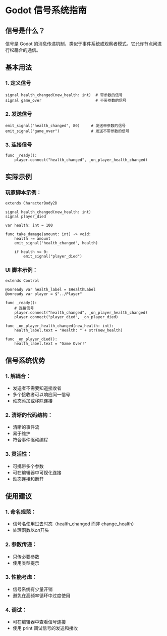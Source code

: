 # Godot 信号系统指南

## 信号是什么？

信号是 Godot 的消息传递机制，类似于事件系统或观察者模式。它允许节点间进行松耦合的通信。

## 基本用法

### 1. 定义信号

```gdscript
signal health_changed(new_health: int)  # 带参数的信号
signal game_over                        # 不带参数的信号
```

### 2. 发送信号

```gdscript
emit_signal("health_changed", 80)     # 发送带参数的信号
emit_signal("game_over")              # 发送不带参数的信号
```

### 3. 连接信号

```gdscript
func _ready():
    player.connect("health_changed", _on_player_health_changed)
```

## 实际示例

### 玩家脚本示例：

```gdscript
extends CharacterBody2D

signal health_changed(new_health: int)
signal player_died

var health: int = 100

func take_damage(amount: int) -> void:
    health -= amount
    emit_signal("health_changed", health)

    if health <= 0:
        emit_signal("player_died")
```

### UI 脚本示例：

```gdscript
extends Control

@onready var health_label = $HealthLabel
@onready var player = $"../Player"

func _ready():
    # 连接信号
    player.connect("health_changed", _on_player_health_changed)
    player.connect("player_died", _on_player_died)

func _on_player_health_changed(new_health: int):
    health_label.text = "Health: " + str(new_health)

func _on_player_died():
    health_label.text = "Game Over!"
```

## 信号系统优势

### 1. 解耦合：

- 发送者不需要知道接收者
- 多个接收者可以响应同一信号
- 动态添加或移除连接

### 2. 清晰的代码结构：

- 清晰的事件流
- 易于维护
- 符合事件驱动编程

### 3. 灵活性：

- 可携带多个参数
- 可在编辑器中可视化连接
- 动态连接和断开

## 使用建议

### 1. 命名规范：

- 信号名使用过去时态（health_changed 而非 change_health）
- 处理函数以*on*开头

### 2. 参数传递：

- 只传必要参数
- 使用类型提示

### 3. 性能考虑：

- 信号系统有少量开销
- 避免在高频率循环中过度使用

### 4. 调试：

- 可在编辑器中查看信号连接
- 使用 print 调试信号的发送和接收
